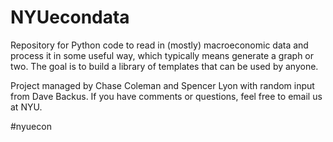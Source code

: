 NYUecondata
===========

Repository for Python code to read in (mostly) macroeconomic data and process it in some useful way, which typically means generate a graph or two.  The goal is to build a library of templates that can be used by anyone.  

Project managed by Chase Coleman and Spencer Lyon with random input from Dave Backus.  If you have comments or questions, feel free to email us at NYU.  


#nyuecon

